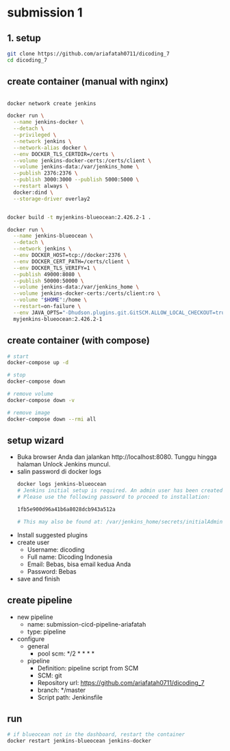 # submission 1
## 1. setup
```bash
git clone https://github.com/ariafatah0711/dicoding_7
cd dicoding_7
```

## create container (manual with nginx)
```bash

docker network create jenkins

docker run \
  --name jenkins-docker \
  --detach \
  --privileged \
  --network jenkins \
  --network-alias docker \
  --env DOCKER_TLS_CERTDIR=/certs \
  --volume jenkins-docker-certs:/certs/client \
  --volume jenkins-data:/var/jenkins_home \
  --publish 2376:2376 \
  --publish 3000:3000 --publish 5000:5000 \
  --restart always \
  docker:dind \
  --storage-driver overlay2


docker build -t myjenkins-blueocean:2.426.2-1 .

docker run \
  --name jenkins-blueocean \
  --detach \
  --network jenkins \
  --env DOCKER_HOST=tcp://docker:2376 \
  --env DOCKER_CERT_PATH=/certs/client \
  --env DOCKER_TLS_VERIFY=1 \
  --publish 49000:8080 \
  --publish 50000:50000 \
  --volume jenkins-data:/var/jenkins_home \
  --volume jenkins-docker-certs:/certs/client:ro \
  --volume "$HOME":/home \
  --restart=on-failure \
  --env JAVA_OPTS="-Dhudson.plugins.git.GitSCM.ALLOW_LOCAL_CHECKOUT=true" \
  myjenkins-blueocean:2.426.2-1 
```

## create container (with compose)
```bash
# start
docker-compose up -d

# stop
docker-compose down

# remove volume
docker-compose down -v

# remove image
docker-compose down --rmi all
```

## setup wizard
- Buka browser Anda dan jalankan http://localhost:8080. Tunggu hingga halaman Unlock Jenkins muncul.
- salin password di docker logs
  ```bash
  docker logs jenkins-blueocean
  # Jenkins initial setup is required. An admin user has been created and a password generated.
  # Please use the following password to proceed to installation:
  
  1fb5e900d96a41b6a8028dcb943a512a

  # This may also be found at: /var/jenkins_home/secrets/initialAdminPassword
  ```
- Install suggested plugins
- create user
  - Username: dicoding
  - Full name: Dicoding Indonesia
  - Email: Bebas, bisa email kedua Anda
  - Password: Bebas
- save and finish

## create pipeline
- new pipeline
  - name: submission-cicd-pipeline-ariafatah
  - type: pipeline
- configure
  - general
    <!-- - github_project: https://github.com/ariafatah0711/dicoding_7 -->
    - pool scm: */2 * * * *
  - pipeline
    - Definition: pipeline script from SCM
    - SCM: git
    - Repository url: https://github.com/ariafatah0711/dicoding_7
    - branch: */master
    - Script path: Jenkinsfile

## run
```bash
# if blueocean not in the dashboard, restart the container
docker restart jenkins-blueocean jenkins-docker
```